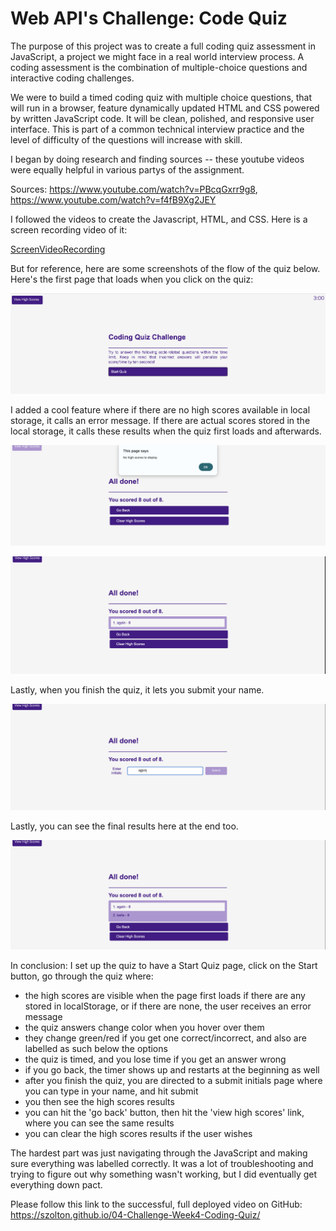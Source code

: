 # **Web API's Challenge: Code Quiz**

The purpose of this project was to create a full coding quiz assessment in JavaScript, a project we might face in a real world interview process. A coding assessment is the combination of multiple-choice questions and interactive coding challenges.

We were to build a timed coding quiz with multiple choice questions, that will run in a browser, feature dynamically updated HTML and CSS powered by written JavaScript code. It will be clean, polished, and responsive user interface. This is part of a common technical interview practice and the level of difficulty of the questions will increase with skill.

I began by doing research and finding sources -- these youtube videos were equally helpful in various partys of the assignment.

Sources: https://www.youtube.com/watch?v=PBcqGxrr9g8, https://www.youtube.com/watch?v=f4fB9Xg2JEY 

I followed the videos to create the Javascript, HTML, and CSS. Here is a screen recording video of it:

[ScreenVideoRecording](https://vimeo.com/925599878)

But for reference, here are some screenshots of the flow of the quiz below. Here's the first page that loads when you click on the quiz:

![Screenshot](./Assets/Images/01-begin.png)

I added a cool feature where if there are no high scores available in local storage, it calls an error message. If there are actual scores stored in the local storage, it calls these results when the quiz first loads and afterwards.

![Screenshot](./Assets/Images/001-none-available.png)

![Screenshot](./Assets/Images/04-scores.png)

Lastly, when you finish the quiz, it lets you submit your name.

![Screenshot](./Assets/Images/03-submit.png)


Lastly, you can see the final results here at the end too.

![Screenshot](./Assets/Images/05-results.png)

In conclusion: I set up the quiz to have a Start Quiz page, click on the Start button, go through the quiz where: 

- the high scores are visible when the page first loads if there are any stored in localStorage, or if there are none, the user receives an error message
- the quiz answers change color when you hover over them
- they change green/red if you get one correct/incorrect, and also are labelled as such below the options
- the quiz is timed, and you lose time if you get an answer wrong
- if you go back, the timer shows up and restarts at the beginning as well
- after you finish the quiz, you are directed to a submit initials page where you can type in your name, and hit submit
- you then see the high scores results
- you can hit the 'go back' button, then hit the 'view high scores' link, where you can see the same results
- you can clear the high scores results if the user wishes

The hardest part was just navigating through the JavaScript and making sure everything was labelled correctly. It was a lot of troubleshooting and trying to figure out why something wasn't working, but I did eventually get everything down pact.

Please follow this link to the successful, full deployed video on GitHub: https://szolton.github.io/04-Challenge-Week4-Coding-Quiz/
